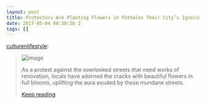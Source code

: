 ```yaml
---
layout: post
title: Protestors Are Planting Flowers in Potholes Their City’s Ignoring to Repair
date: 2017-05-04 08:30:18 Z
tags: []
---
```

[culturenlifestyle](http://culturenlifestyle.com/post/160268028868/protestors-are-planting-flowers-in-potholes-their):

> ![image](https://66.media.tumblr.com/98996bdac7e67fa700f3d827476fdb87/tumblr_inline_opaaos0OHB1t5e46p_540.jpg)
> 
> As a protest against the overlooked streets that need works of renovation, locals have adorned the cracks with beautiful flowers in full blooms, uplifting the aura exuded by these mundane streets.
> 
> [Keep reading](http://culturenlifestyle.com/post/160268028868/protestors-are-planting-flowers-in-potholes-their)
